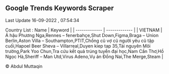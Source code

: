 

## Google Trends Keywords Scraper 
 
Last Update 16-09-2022 , 07:54:34

Country List :
 Name  | Keyword |
| ------------- | ------------- |
| VIETNAM | Á hậu Phương Nga,Rennes – fenerbahçe,Shut Down,Figma,Braga – Union Berlin,Aston Villa – Southampton,PTIT,Chồng cũ vợ cũ người yêu cũ tập cuối,Hapoel Beer Sheva – Villarreal,Duyen kiep tap 35,Tài nguyên Môi trường,Park Yoo Chun,Tra cứu kết quả trúng tuyển đại học,Nam Cần Thơ,Hồ Ngọc Hà,Sheriff – Man Utd,Virus Adeno,Vụ án Đồng Nai,The Merge,Steam |



© Abdul Muttaqin 

